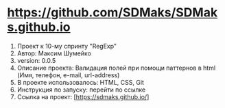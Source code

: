 # https://github.com/SDMaks/SDMaks.github.io

1. Проект к 10-му спринту "RegExp"
2. Автор: Максим Шумейко
3. version: 0.0.5
3. Описание проекта: Валидация полей при помощи паттернов в html (Имя, телефон, e-mail, url-address)
4. В проекте использовалось: HTML, CSS, Git
5. Инструкция по запуску: перейти по ссылке
6. Ссылка на проект: [https://sdmaks.github.io/]

